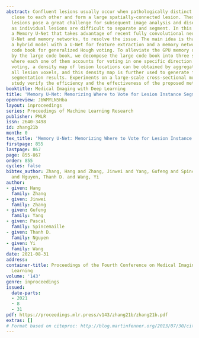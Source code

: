 ```yaml
---
abstract: Confluent lesions usually occur when pathologically distinct lesions grow
  close to each other and form a large spatially-connected lesion. These confluent
  lesions pose a great challenge for subsequent image analysis and disease diagnosis,
  as individual lesions are difficult to separate and segment. In this paper, we propose
  a Memory U-Net that takes advantage of recent fully convolutional neural network
  U-Net and memory networks, to resolve the issue. The main idea is that we develop
  a hybrid model with a U-Net for feature extraction and a memory network as the alternative
  code book for generalized Hough voting. To alleviate the GPU memory overhead brought
  by the large code book, we decompose the large code book into three smaller ones,
  where each one of them accounts for voting in one specific direction.  Through voxel-wise
  voting, a density map of lesion locations can be obtained by aggregating votes from
  all lesion voxels, and this density map is further used to generate final instance
  segmentation results. Experiments on a large-scale cross-sectional multiple sclerosis
  study verify the efficiency and the effectiveness of the proposed method.
booktitle: Medical Imaging with Deep Learning
title: 'Memory U-Net: Memorizing Where to Vote for Lesion Instance Segmentation'
openreview: JbWMYLN5Hba
layout: inproceedings
series: Proceedings of Machine Learning Research
publisher: PMLR
issn: 2640-3498
id: zhang21b
month: 0
tex_title: 'Memory U-Net: Memorizing Where to Vote for Lesion Instance Segmentation'
firstpage: 855
lastpage: 867
page: 855-867
order: 855
cycles: false
bibtex_author: Zhang, Hang and Zhang, Jinwei and Yang, Gufeng and Spincemaille, Pascal
  and Nguyen, Thanh D. and Wang, Yi
author:
- given: Hang
  family: Zhang
- given: Jinwei
  family: Zhang
- given: Gufeng
  family: Yang
- given: Pascal
  family: Spincemaille
- given: Thanh D.
  family: Nguyen
- given: Yi
  family: Wang
date: 2021-08-31
address:
container-title: Proceedings of the Fourth Conference on Medical Imaging with Deep
  Learning
volume: '143'
genre: inproceedings
issued:
  date-parts:
  - 2021
  - 8
  - 31
pdf: https://proceedings.mlr.press/v143/zhang21b/zhang21b.pdf
extras: []
# Format based on citeproc: http://blog.martinfenner.org/2013/07/30/citeproc-yaml-for-bibliographies/
---
```

